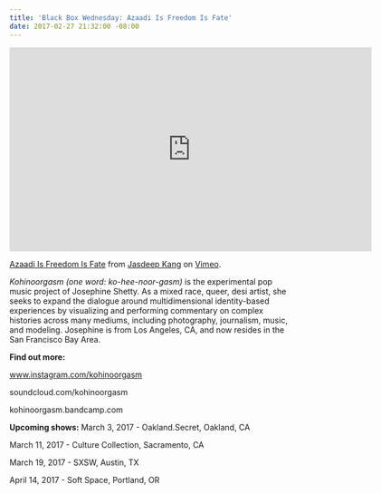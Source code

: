 ```yaml
---
title: 'Black Box Wednesday: Azaadi Is Freedom Is Fate'
date: 2017-02-27 21:32:00 -08:00
---
```


<iframe src="https://player.vimeo.com/video/191591076" width="640" height="360" frameborder="0" webkitallowfullscreen mozallowfullscreen allowfullscreen></iframe>
<p><a href="https://vimeo.com/191591076">Azaadi Is Freedom Is Fate</a> from <a href="https://vimeo.com/user42651444">Jasdeep Kang</a> on <a href="https://vimeo.com">Vimeo</a>.</p>

*Kohinoorgasm (one word: ko-hee-noor-gasm)* is the experimental pop music project of Josephine Shetty. As a mixed race, queer, desi artist, she seeks to expand the dialogue around multidimensional identity-based experiences by visualizing and performing commentary on complex histories across many mediums, including photography, journalism, music, and modeling. Josephine is from Los Angeles, CA, and now resides in the San Francisco Bay Area.

**Find out more:**

www.instagram.com/kohinoorgasm

soundcloud.com/kohinoorgasm

kohinoorgasm.bandcamp.com

**Upcoming shows:**
March 3, 2017 - Oakland.Secret, Oakland, CA

March 11, 2017 - Culture Collection, Sacramento, CA

March 19, 2017 - SXSW, Austin, TX

April 14, 2017 - Soft Space, Portland, OR